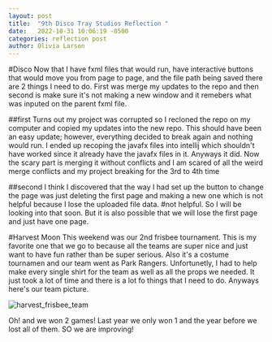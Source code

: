 ```yaml
---
layout: post
title:  "9th Disco Tray Studios Reflection "
date:   2022-10-31 10:06:19 -0500
categories: reflection post
author: Olivia Larson
---
```


#Disco
Now that I have fxml files that would run, have interactive buttons that would move you from page to page, and the file path being saved there are 2 things I need to do. First was merge my updates to the repo and then second is make sure it's not making a new window and it remebers what was inputed on the parent fxml file.

##first
Turns out my project was corrupted so I recloned the repo on my computer and copied my updates into the new repo. This should have been an easy update; however, everything decided to break again and nothing would run. I ended up recoping the javafx files into intellij which shouldn't have worked since it already have the javafx files in it. Anyways it did. Now the scary part is merging it without conflicts and I am scared of all the weird merge conflicts and my project breaking for the 3rd to 4th time

##second
I think I discovered that the way I had set up the button to change the page was just deleting the first page and making a new one which is not helpful because I lose the uploaded file data. #not helpful. So I will be looking into that soon. But it is also possible that we will lose the first page and just have one page.

#Harvest Moon
This weekend was our 2nd frisbee tournament. This is my favorite one that we go to because all the teams are super nice and just want to have fun rather than be super serious. Also it's a costume tournamen and our team went as Park Rangers. Unfortunetly, I had to help make every single shirt for the team as well as all the props we needed. It just took a lot of time and there is a lot fo things that I need to do. Anyways here's our team picture.

![harvest_frisbee_team]({{site.baseurl}}/assets/images/harvest_frisbee_team.jpg)

Oh! and we won 2 games! Last year we only won 1 and the year before we lost all of them. SO we are improving!
